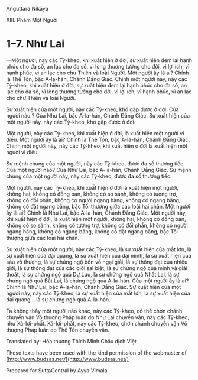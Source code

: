  

Aṅguttara Nikāya

XIII. Phẩm Một Người

# 1–7. Như Lai

—Một người, này các Tỷ-kheo, khi xuất hiện ở đời, sự xuất hiện đem lại hạnh phúc cho đa số, an lạc cho đa số, vì lòng thương tưởng cho đời, vì lợi ích, vì hạnh phúc, vì an lạc cho chư Thiên và loài Người. Một người ấy là ai? Chính là Thế Tôn, bậc A-la-hán, Chánh Ðẳng Giác. Chính một người này, này các Tỷ-kheo, khi xuất hiện ở đời, sự xuất hiện đem lại hạnh phúc cho đa số, an lạc cho đa số, vì lòng thương tưởng cho đời, vì lợi ích, vì hạnh phúc, vì an lạc cho chư Thiên và loài Người.

Sự xuất hiện của một người, này các Tỷ-kheo, khó gặp được ở đời. Của người nào ? Của Như Lai, bậc A-la-hán, Chánh Ðẳng Giác. Sự xuất hiện của một người này, này các Tỷ-kheo, khó gặp được ở đời.

Một người, này các Tỷ-kheo, khi xuất hiện ở đời, là xuất hiện một người vi diệu. Một người ấy là ai? Chính là Thế Tôn, bậc A-la-hán, Chánh Ðẳng Giác. Chính một người này, này các Tỷ-kheo, khi xuất hiện ở đời là xuất hiện một người vi diệu.

Sự mệnh chung của một người, này các Tỷ-kheo, được đa số thương tiếc. Của một người nào? Của Như Lai, bậc A-la-hán, Chánh Ðẳng Giác. Sự mệnh chung của một người này, này các Tỷ-kheo, được đa số thương tiếc.

Một người, này các Tỷ-kheo, khi xuất hiện ở đời là xuất hiện một người, không hai, không có đồng bạn, không có so sánh, không có tương trợ, không có đối phần, không có người ngang hàng, không có ngang bằng, không có đặt ngang bằng, bậc Tối thượng giữa các loài hai chân. Một người ấy là ai? Chính là Như Lai, bậc A-la-hán, Chánh Ðẳng Giác. Một người này, khi xuất hiện ở đời, là xuất hiện một người, không hai, không có đồng bạn, không có so sánh, không có tương trợ, không có đối phần, không có người ngang hàng, không có ngang bằng, không có đặt ngang bằng, bậc Tối thượng giữa các loài hai chân.

Sự xuất hiện của một người, này các Tỷ-kheo, là sự xuất hiện của mắt lớn, là sự xuất hiện của đại quang, là sự xuất hiện của đại minh, là sự xuất hiện của sáu vô thượng, là sự chứng ngộ bốn vô ngại giải, là sự thông đạt của nhiều giới, là sự thông đạt của các giới sai biệt, là sự chứng ngộ của minh và giải thoát, là sự chứng ngộ quả Dự Lưu, là sự chứng ngộ quả Nhất Lai, là sự chứng ngộ quả Bất Lai, là chứng ngộ quả A-la-hán. Của một người ấy là ai? Chính là Như Lai, bậc A-la-hán, Chánh Ðẳng Giác. Sự xuất hiện của một người này, này các Tỷ-kheo, là sự xuất hiện của mắt lớn, là sự xuất hiện của đại quang... là sự chứng ngộ quả A-la-hán.

Ta không thấy một người nào khác, này các Tỷ-kheo, có thể chơn chánh chuyển vận Vô thượng Pháp luân do Như Lai chuyển vận, này các Tỷ-kheo, như Xá-lợi-phất. Xá-lợi-phất, này các Tỷ-kheo, chơn chánh chuyển vận Vô thượng Pháp luân do Thế Tôn chuyển vận.

Translated by: Hòa thượng Thích Minh Châu dịch Việt

These texts have been used with the kind permission of the webmaster of [http://www.budsas.net/](http://www.budsas.net/)

Prepared for SuttaCentral by Ayya Vimala.